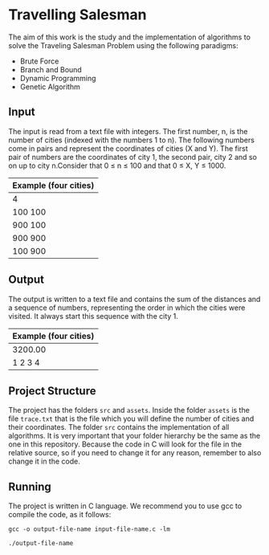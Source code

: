 # Travelling Salesman

The aim of this work is the study and the implementation of algorithms to solve
the Traveling Salesman Problem using the following paradigms:

* Brute Force
* Branch and Bound
* Dynamic Programming
* Genetic Algorithm

## Input ##

The input is read from a text file with integers. The first number, n, is the
number of cities (indexed with the numbers 1 to n). The following numbers come
in pairs and represent the coordinates of cities (X and Y). The first pair of
numbers are the coordinates of city 1, the second pair, city 2 and so on up to
city n.Consider that 0 ≤ n ≤ 100 and that 0 ≤ X, Y ≤ 1000.

| Example (four cities) |
| --------------------- |
| 4                     |
| 100 100               |
| 900 100               |
| 900 900               |
| 100 900               |

## Output ##

The output is written to a text file and contains the sum of the distances and a
sequence of numbers, representing the order in which the cities were visited.
It always start this sequence with the city 1.

| Example (four cities) |
| --------------------- |
| 3200.00               |
| 1 2 3 4               |

## Project Structure ##

The project has the folders ```src``` and ```assets```. Inside the folder
```assets``` is the file ```trace.txt``` that is the file which you will
define the number of cities and their coordinates.
  The folder ```src``` contains the implementation of all algorithms. It is very
important that your folder hierarchy be the same as the one in this repository.
Because the code in C will look for the file in the relative source, so if you
need to change it for any reason, remember to also change it in the code.


## Running ##

The project is written in C language. We recommend you to use gcc to compile
the code, as it follows:

```
gcc -o output-file-name input-file-name.c -lm
```

```
./output-file-name
```
